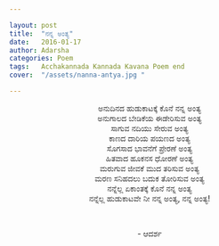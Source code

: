 ```yaml
---

layout: post
title:  "ನನ್ನ ಅಂತ್ಯ"
date:   2016-01-17
author: Adarsha
categories: Poem
tags:	Acchakannada Kannada Kavana Poem end
cover:  "/assets/nanna-antya.jpg "

---
```

<p align="center">ಅನುದಿನದ ಹುಡುಕಾಟಕ್ಕೆ ಕೊನೆ ನನ್ನ ಅಂತ್ಯ   <br>
ಅನುಗಾಲದ ಬೇಡಿಕೆಯ ಈಡೇರಿಸುವ ಅಂತ್ಯ    <br>
ಸಾಗುವ ನದಿಯು ಸೇರುವ ಅಂತ್ಯ    <br>
ಕಾಣದ ದಾರಿಯ ಪಯಣದ ಅಂತ್ಯ<!--more-->
<br>ಸೊಗಸಾದ ಭಾವನೆಗೆ ಪ್ರೇರಣೆ ಅಂತ್ಯ   <br>
ಹಿತವಾದ ಹೂಕನಸ ಧೋರಣೆ ಅಂತ್ಯ   <br>
ಮರುಗುವ ಜೀವಕೆ ಮುದ ತರಿಸುವ ಅಂತ್ಯ   <br>
ಮರಣ ಸನಿಹದಲು ಬದುಕ ತೋರಿಸುವ ಅಂತ್ಯ   <br>
ನನ್ನೆಲ್ಲ ಏಕಾಂತಕ್ಕೆ ಕೊನೆ ನನ್ನ ಅಂತ್ಯ   <br>
ನನ್ನೆಲ್ಲ ಹುಡುಕಾಟವೇ ನೀ ನನ್ನ ಅಂತ್ಯ, ನನ್ನ ಅಂತ್ಯ!</p><br>
    
<p align="center">- ಆದರ್ಶ</p>
